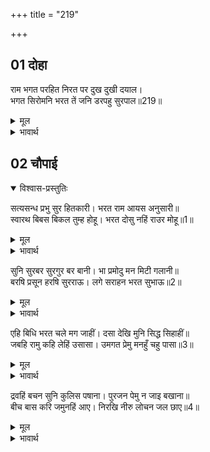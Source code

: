 +++
title = "219"

+++

## 01 दोहा

<div class="audioEmbed"  caption="AIR-वाचनम्" src="https://archive.org/download/rAmcharitmAnas-AIR/EPI-205.mp3"></div>

राम भगत परहित निरत पर दुख दुखी दयाल।  
भगत सिरोमनि भरत तें जनि डरपहु सुरपाल॥219॥  

<details><summary>मूल</summary>

राम भगत परहित निरत पर दुख दुखी दयाल।  
भगत सिरोमनि भरत तें जनि डरपहु सुरपाल॥219॥  
</details>

<details><summary>भावार्थ</summary>

हे देवराज इन्द्र! श्री रामचन्द्रजी के भक्त सदा दूसरों के हित में लगे रहते हैं, वे दूसरों के दुःख से दुःखी और दयालु होते हैं। फिर भरतजी तो भक्तों के शिरोमणि हैं, उनसे बिलकुल न डरो॥219॥  
</details>





## 02 चौपाई
<details open><summary>विश्वास-प्रस्तुतिः</summary>

सत्यसन्ध प्रभु सुर हितकारी। भरत राम आयस अनुसारी॥  
स्वारथ बिबस बिकल तुम्ह होहू। भरत दोसु नहिं राउर मोहू॥1॥  
</details>
<details><summary>मूल</summary>

सत्यसन्ध प्रभु सुर हितकारी। भरत राम आयस अनुसारी॥  
स्वारथ बिबस बिकल तुम्ह होहू। भरत दोसु नहिं राउर मोहू॥1॥  
</details>

<details><summary>भावार्थ</summary>

प्रभु श्री रामचन्द्रजी सत्यप्रतिज्ञ और देवताओं का हित करने वाले हैं और भरतजी श्री रामजी की आज्ञा के अनुसार चलने वाले हैं। तुम व्यर्थ ही स्वार्थ के विशेष वश होकर व्याकुल हो रहे हो। इसमें भरतजी का कोई दोष नहीं, तुम्हारा ही मोह है॥1॥  
</details>

सुनि सुरबर सुरगुर बर बानी। भा प्रमोदु मन मिटी गलानी॥  
बरषि प्रसून हरषि सुरराऊ। लगे सराहन भरत सुभाऊ॥2॥  

<details><summary>मूल</summary>

सुनि सुरबर सुरगुर बर बानी। भा प्रमोदु मन मिटी गलानी॥  
बरषि प्रसून हरषि सुरराऊ। लगे सराहन भरत सुभाऊ॥2॥  
</details>

<details><summary>भावार्थ</summary>

देवगुरु बृहस्पतिजी की श्रेष्ठ वाणी सुनकर इन्द्र के मन में बडा आनन्द हुआ और उनकी चिन्ता मिट गई। तब हर्षित होकर देवराज फूल बरसाकर भरतजी के स्वभाव की सराहना करने लगे॥2॥  
</details>

एहि बिधि भरत चले मग जाहीं। दसा देखि मुनि सिद्ध सिहाहीं॥  
जबहि रामु कहि लेहिं उसासा। उमगत प्रेमु मनहुँ चहु पासा॥3॥  

<details><summary>मूल</summary>

एहि बिधि भरत चले मग जाहीं। दसा देखि मुनि सिद्ध सिहाहीं॥  
जबहि रामु कहि लेहिं उसासा। उमगत प्रेमु मनहुँ चहु पासा॥3॥  
</details>

<details><summary>भावार्थ</summary>

इस प्रकार भरतजी मार्ग में चले जा रहे हैं। उनकी (प्रेममयी) दशा देखकर मुनि और सिद्ध लोग भी सिहाते हैं। भरतजी जब भी 'राम' कहकर लम्बी साँस लेते हैं, तभी मानो चारों ओर प्रेम उमड पडता है॥3॥  
</details>

द्रवहिं बचन सुनि कुलिस पषाना। पुरजन पेमु न जाइ बखाना॥  
बीच बास करि जमुनहिं आए। निरखि नीरु लोचन जल छाए॥4॥  

<details><summary>मूल</summary>

द्रवहिं बचन सुनि कुलिस पषाना। पुरजन पेमु न जाइ बखाना॥  
बीच बास करि जमुनहिं आए। निरखि नीरु लोचन जल छाए॥4॥  
</details>

<details><summary>भावार्थ</summary>

उनके (प्रेम और दीनता से पूर्ण) वचनों को सुनकर वज्र और पत्थर भी पिघल जाते हैं। अयोध्यावासियों का प्रेम कहते नहीं बनता। बीच में निवास (मुकाम) करके भरतजी यमुनाजी के तट पर आए। यमुनाजी का जल देखकर उनके नेत्रों में जल भर आया॥4॥  
</details>


